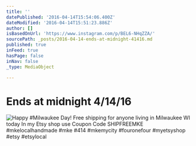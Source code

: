 ```yaml
---
title: ''
datePublished: '2016-04-14T15:54:06.400Z'
dateModified: '2016-04-14T15:51:23.886Z'
author: []
isBasedOnUrl: 'https://www.instagram.com/p/BEL6-NHqZZA/'
sourcePath: _posts/2016-04-14-ends-at-midnight-41416.md
published: true
inFeed: true
hasPage: false
inNav: false
_type: MediaObject

---
```

# Ends at midnight 4/14/16
![Happy #Milwaukee Day! Free shipping for anyone living in Milwaukee WI today In my Etsy shop use Coupon Code SHIPFREEMKE #mkelocalhandmade #mke #414 #mkemycity #fouronefour #myetsyshop #etsy #etsylocal](https://scontent.cdninstagram.com/t51.2885-15/s640x640/sh0.08/e35/12950192_521179478068245_606698126_n.jpg?ig_cache_key=MTIyODMzNDY4NDc4MDk5MjA2NA%3D%3D.2)